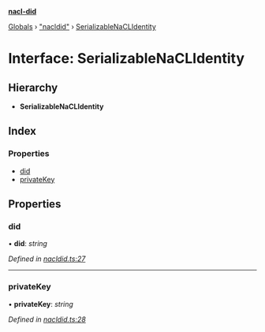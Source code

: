 **[nacl-did](../README.md)**

[Globals](../globals.md) › ["nacldid"](../modules/_nacldid_.md) › [SerializableNaCLIdentity](_nacldid_.serializablenaclidentity.md)

# Interface: SerializableNaCLIdentity

## Hierarchy

* **SerializableNaCLIdentity**

## Index

### Properties

* [did](_nacldid_.serializablenaclidentity.md#did)
* [privateKey](_nacldid_.serializablenaclidentity.md#privatekey)

## Properties

###  did

• **did**: *string*

*Defined in [nacldid.ts:27](https://github.com/uport-project/nacl-did/blob/3494a16/src/nacldid.ts#L27)*

___

###  privateKey

• **privateKey**: *string*

*Defined in [nacldid.ts:28](https://github.com/uport-project/nacl-did/blob/3494a16/src/nacldid.ts#L28)*
